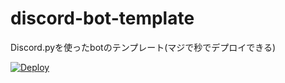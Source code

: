# discord-bot-template
Discord.pyを使ったbotのテンプレート(マジで秒でデプロイできる)

[![Deploy](https://www.herokucdn.com/deploy/button.svg)](https://heroku.com/deploy?template=https://github.com/sh1ma/discord-bot-template&env[DISCORD_TOKEN])